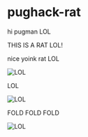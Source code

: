 # pughack-rat
hi pugman LOL

THIS IS A RAT LOL!

nice yoink rat LOL

![LOL](https://media.discordapp.net/attachments/953426818281639936/991097025397407754/unknown.png)


LOL

![LOL](https://media.discordapp.net/attachments/953426818281639936/991093286456393758/unknown.png)

FOLD FOLD FOLD

![LOL](https://media.discordapp.net/attachments/953426818281639936/991095333922689144/unknown.png)
